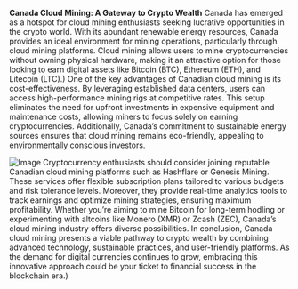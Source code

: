 **Canada Cloud Mining: A Gateway to Crypto Wealth**
Canada has emerged as a hotspot for cloud mining enthusiasts seeking lucrative opportunities in the crypto world. With its abundant renewable energy resources, Canada provides an ideal environment for mining operations, particularly through cloud mining platforms. Cloud mining allows users to mine cryptocurrencies without owning physical hardware, making it an attractive option for those looking to earn digital assets like Bitcoin (BTC), Ethereum (ETH), and Litecoin (LTC).)
One of the key advantages of Canadian cloud mining is its cost-effectiveness. By leveraging established data centers, users can access high-performance mining rigs at competitive rates. This setup eliminates the need for upfront investments in expensive equipment and maintenance costs, allowing miners to focus solely on earning cryptocurrencies. Additionally, Canada’s commitment to sustainable energy sources ensures that cloud mining remains eco-friendly, appealing to environmentally conscious investors.

![Image](https://github.com/user-attachments/assets/4a25d116-2220-4385-b08e-f287af8fcbc4)
Cryptocurrency enthusiasts should consider joining reputable Canadian cloud mining platforms such as Hashflare or Genesis Mining. These services offer flexible subscription plans tailored to various budgets and risk tolerance levels. Moreover, they provide real-time analytics tools to track earnings and optimize mining strategies, ensuring maximum profitability. Whether you’re aiming to mine Bitcoin for long-term hodling or experimenting with altcoins like Monero (XMR) or Zcash (ZEC), Canada’s cloud mining industry offers diverse possibilities.
In conclusion, Canada cloud mining presents a viable pathway to crypto wealth by combining advanced technology, sustainable practices, and user-friendly platforms. As the demand for digital currencies continues to grow, embracing this innovative approach could be your ticket to financial success in the blockchain era.)
